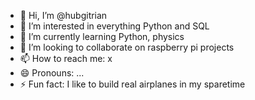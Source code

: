 - 👋 Hi, I’m @hubgitrian
- 👀 I’m interested in everything Python and SQL
- 🌱 I’m currently learning Python, physics
- 💞️ I’m looking to collaborate on raspberry pi projects
- 📫 How to reach me: x
- 😄 Pronouns: ...
- ⚡ Fun fact: I like to build real airplanes in my sparetime

<!---
hubgitrian/hubgitrian is a ✨ special ✨ repository because its `README.md` (this file) appears on your GitHub profile.
You can click the Preview link to take a look at your changes.
--->
